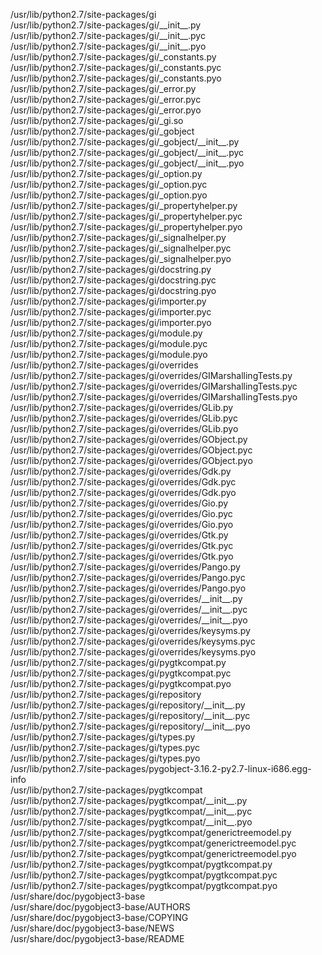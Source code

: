 /usr/lib/python2.7/site-packages/gi  
/usr/lib/python2.7/site-packages/gi/\_\_init\_\_.py  
/usr/lib/python2.7/site-packages/gi/\_\_init\_\_.pyc  
/usr/lib/python2.7/site-packages/gi/\_\_init\_\_.pyo  
/usr/lib/python2.7/site-packages/gi/\_constants.py  
/usr/lib/python2.7/site-packages/gi/\_constants.pyc  
/usr/lib/python2.7/site-packages/gi/\_constants.pyo  
/usr/lib/python2.7/site-packages/gi/\_error.py  
/usr/lib/python2.7/site-packages/gi/\_error.pyc  
/usr/lib/python2.7/site-packages/gi/\_error.pyo  
/usr/lib/python2.7/site-packages/gi/\_gi.so  
/usr/lib/python2.7/site-packages/gi/\_gobject  
/usr/lib/python2.7/site-packages/gi/\_gobject/\_\_init\_\_.py  
/usr/lib/python2.7/site-packages/gi/\_gobject/\_\_init\_\_.pyc  
/usr/lib/python2.7/site-packages/gi/\_gobject/\_\_init\_\_.pyo  
/usr/lib/python2.7/site-packages/gi/\_option.py  
/usr/lib/python2.7/site-packages/gi/\_option.pyc  
/usr/lib/python2.7/site-packages/gi/\_option.pyo  
/usr/lib/python2.7/site-packages/gi/\_propertyhelper.py  
/usr/lib/python2.7/site-packages/gi/\_propertyhelper.pyc  
/usr/lib/python2.7/site-packages/gi/\_propertyhelper.pyo  
/usr/lib/python2.7/site-packages/gi/\_signalhelper.py  
/usr/lib/python2.7/site-packages/gi/\_signalhelper.pyc  
/usr/lib/python2.7/site-packages/gi/\_signalhelper.pyo  
/usr/lib/python2.7/site-packages/gi/docstring.py  
/usr/lib/python2.7/site-packages/gi/docstring.pyc  
/usr/lib/python2.7/site-packages/gi/docstring.pyo  
/usr/lib/python2.7/site-packages/gi/importer.py  
/usr/lib/python2.7/site-packages/gi/importer.pyc  
/usr/lib/python2.7/site-packages/gi/importer.pyo  
/usr/lib/python2.7/site-packages/gi/module.py  
/usr/lib/python2.7/site-packages/gi/module.pyc  
/usr/lib/python2.7/site-packages/gi/module.pyo  
/usr/lib/python2.7/site-packages/gi/overrides  
/usr/lib/python2.7/site-packages/gi/overrides/GIMarshallingTests.py  
/usr/lib/python2.7/site-packages/gi/overrides/GIMarshallingTests.pyc  
/usr/lib/python2.7/site-packages/gi/overrides/GIMarshallingTests.pyo  
/usr/lib/python2.7/site-packages/gi/overrides/GLib.py  
/usr/lib/python2.7/site-packages/gi/overrides/GLib.pyc  
/usr/lib/python2.7/site-packages/gi/overrides/GLib.pyo  
/usr/lib/python2.7/site-packages/gi/overrides/GObject.py  
/usr/lib/python2.7/site-packages/gi/overrides/GObject.pyc  
/usr/lib/python2.7/site-packages/gi/overrides/GObject.pyo  
/usr/lib/python2.7/site-packages/gi/overrides/Gdk.py  
/usr/lib/python2.7/site-packages/gi/overrides/Gdk.pyc  
/usr/lib/python2.7/site-packages/gi/overrides/Gdk.pyo  
/usr/lib/python2.7/site-packages/gi/overrides/Gio.py  
/usr/lib/python2.7/site-packages/gi/overrides/Gio.pyc  
/usr/lib/python2.7/site-packages/gi/overrides/Gio.pyo  
/usr/lib/python2.7/site-packages/gi/overrides/Gtk.py  
/usr/lib/python2.7/site-packages/gi/overrides/Gtk.pyc  
/usr/lib/python2.7/site-packages/gi/overrides/Gtk.pyo  
/usr/lib/python2.7/site-packages/gi/overrides/Pango.py  
/usr/lib/python2.7/site-packages/gi/overrides/Pango.pyc  
/usr/lib/python2.7/site-packages/gi/overrides/Pango.pyo  
/usr/lib/python2.7/site-packages/gi/overrides/\_\_init\_\_.py  
/usr/lib/python2.7/site-packages/gi/overrides/\_\_init\_\_.pyc  
/usr/lib/python2.7/site-packages/gi/overrides/\_\_init\_\_.pyo  
/usr/lib/python2.7/site-packages/gi/overrides/keysyms.py  
/usr/lib/python2.7/site-packages/gi/overrides/keysyms.pyc  
/usr/lib/python2.7/site-packages/gi/overrides/keysyms.pyo  
/usr/lib/python2.7/site-packages/gi/pygtkcompat.py  
/usr/lib/python2.7/site-packages/gi/pygtkcompat.pyc  
/usr/lib/python2.7/site-packages/gi/pygtkcompat.pyo  
/usr/lib/python2.7/site-packages/gi/repository  
/usr/lib/python2.7/site-packages/gi/repository/\_\_init\_\_.py  
/usr/lib/python2.7/site-packages/gi/repository/\_\_init\_\_.pyc  
/usr/lib/python2.7/site-packages/gi/repository/\_\_init\_\_.pyo  
/usr/lib/python2.7/site-packages/gi/types.py  
/usr/lib/python2.7/site-packages/gi/types.pyc  
/usr/lib/python2.7/site-packages/gi/types.pyo  
/usr/lib/python2.7/site-packages/pygobject-3.16.2-py2.7-linux-i686.egg-info  
/usr/lib/python2.7/site-packages/pygtkcompat  
/usr/lib/python2.7/site-packages/pygtkcompat/\_\_init\_\_.py  
/usr/lib/python2.7/site-packages/pygtkcompat/\_\_init\_\_.pyc  
/usr/lib/python2.7/site-packages/pygtkcompat/\_\_init\_\_.pyo  
/usr/lib/python2.7/site-packages/pygtkcompat/generictreemodel.py  
/usr/lib/python2.7/site-packages/pygtkcompat/generictreemodel.pyc  
/usr/lib/python2.7/site-packages/pygtkcompat/generictreemodel.pyo  
/usr/lib/python2.7/site-packages/pygtkcompat/pygtkcompat.py  
/usr/lib/python2.7/site-packages/pygtkcompat/pygtkcompat.pyc  
/usr/lib/python2.7/site-packages/pygtkcompat/pygtkcompat.pyo  
/usr/share/doc/pygobject3-base  
/usr/share/doc/pygobject3-base/AUTHORS  
/usr/share/doc/pygobject3-base/COPYING  
/usr/share/doc/pygobject3-base/NEWS  
/usr/share/doc/pygobject3-base/README  
